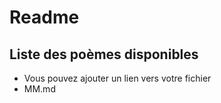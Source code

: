 # Readme

## Liste des poèmes disponibles

* Vous pouvez ajouter un lien vers votre fichier
* MM.md
